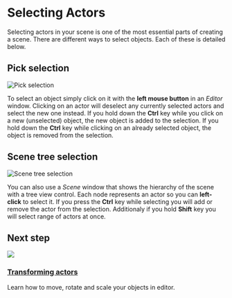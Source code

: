 # Selecting Actors

Selecting actors in your scene is one of the most essential parts of creating a scene. There are different ways to select objects. Each of these is detailed below.

## Pick selection

![Pick selection](media/select1.gif)

To select an object simply click on it with the **left mouse button** in an *Editor* window. Clicking on an actor will deselect any currently selected actors and select the new one instead. If you hold down the **Ctrl** key while you click on a new (unselected) object, the new object is added to the selection. If you hold down the **Ctrl** key while clicking on an already selected object, the object is removed from the selection.

## Scene tree selection

![Scene tree selection](media/select2.gif)

You can also use a *Scene* window that shows the hierarchy of the scene with a tree view control. Each node represents an actor so you can **left-click** to select it. If you press the **Ctrl** key while selecting you will add or remove the actor from the selection. Additionaly if you hold **Shift** key you will select range of actors at once.

## Next step

<div class="frontpage">

<div class="frontpage-section">
<a href="transforming-actors.md"><img src="media/transforming-actors-icon.jpg"></a>
<h3><a href="transforming-actors.md">Transforming actors</a></h3>
<p>Learn how to move, rotate and scale your objects in editor.</p>
</div>

</div>

